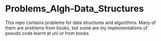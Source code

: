 # Problems_Algh-Data_Structures
This repo contains problems for data structures and algorithms. Many of them are problems from books, but some are my implementations of pseudo code learnt at uni or from books
